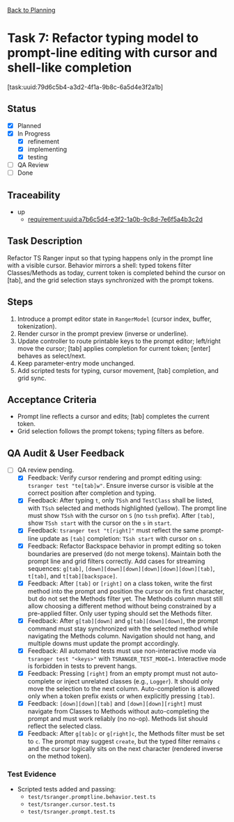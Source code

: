 <!--
SPDX-License-Identifier: AGPL-3.0-only + AI-GPL-Addendum
Copyright (c) 2025 The Web4Articles Authors
Copyleft: See AGPLv3 (./LICENSE) and AI-GPL Addendum (./AI-GPL.md)
Backlinks: /LICENSE , /AI-GPL.md
Use of `scrum.pmo` roles/process docs with AI is subject to AI-GPL copyleft unless dual-licensed.
-->

[Back to Planning](./planning.md)

# Task 7: Refactor typing model to prompt-line editing with cursor and shell-like completion

[task:uuid:79d6c5b4-a3d2-4f1a-9b8c-6a5d4e3f2a1b]

## Status
- [x] Planned
- [x] In Progress
  - [x] refinement
  - [x] implementing
  - [x] testing
- [ ] QA Review
- [ ] Done

## Traceability
- up
  - [requirement:uuid:a7b6c5d4-e3f2-1a0b-9c8d-7e6f5a4b3c2d](./requiremnents.md)

## Task Description
Refactor TS Ranger input so that typing happens only in the prompt line with a visible cursor. Behavior mirrors a shell: typed tokens filter Classes/Methods as today, current token is completed behind the cursor on [tab], and the grid selection stays synchronized with the prompt tokens.

## Steps
1. Introduce a prompt editor state in `RangerModel` (cursor index, buffer, tokenization).
2. Render cursor in the prompt preview (inverse or underline).
3. Update controller to route printable keys to the prompt editor; left/right move the cursor; [tab] applies completion for current token; [enter] behaves as select/next.
4. Keep parameter-entry mode unchanged.
5. Add scripted tests for typing, cursor movement, [tab] completion, and grid sync.

## Acceptance Criteria
- Prompt line reflects a cursor and edits; [tab] completes the current token.
- Grid selection follows the prompt tokens; typing filters as before.

## QA Audit & User Feedback
- [ ] QA review pending.
  - [x] Feedback: Verify cursor rendering and prompt editing using: `tsranger test "te[tab]w"`. Ensure inverse cursor is visible at the correct position after completion and typing.
  - [x] Feedback: After typing `t`, only `TSsh` and `TestClass` shall be listed, with `TSsh` selected and methods highlighted (yellow). The prompt line must show `TSsh` with the cursor on `S` (no `tssh` prefix). After `[tab]`, show `TSsh start` with the cursor on the `s` in `start`.
  - [x] Feedback: `tsranger test "t[right]"` must reflect the same prompt-line update as `[tab]` completion: `TSsh start` with cursor on `s`.
  - [x] Feedback: Refactor Backspace behavior in prompt editing so token boundaries are preserved (do not merge tokens). Maintain both the prompt line and grid filters correctly. Add cases for streaming sequences: `g[tab]`, `[down][down][down][down][down][down][tab]`, `t[tab]`, and `t[tab][backspace]`.
  - [x] Feedback: After `[tab]` or `[right]` on a class token, write the first method into the prompt and position the cursor on its first character, but do not set the Methods filter yet. The Methods column must still allow choosing a different method without being constrained by a pre-applied filter. Only user typing should set the Methods filter.
  - [x] Feedback: After `g[tab][down]` and `g[tab][down][down]`, the prompt command must stay synchronized with the selected method while navigating the Methods column. Navigation should not hang, and multiple downs must update the prompt accordingly.
  - [x] Feedback: All automated tests must use non-interactive mode via `tsranger test "<keys>"` with `TSRANGER_TEST_MODE=1`. Interactive mode is forbidden in tests to prevent hangs.
  - [x] Feedback: Pressing `[right]` from an empty prompt must not auto-complete or inject unrelated classes (e.g., `Logger`). It should only move the selection to the next column. Auto-completion is allowed only when a token prefix exists or when explicitly pressing `[tab]`.
  - [x] Feedback: `[down][down][tab]` and `[down][down][right]` must navigate from Classes to Methods without auto-completing the prompt and must work reliably (no no-op). Methods list should reflect the selected class.
  - [x] Feedback: After `g[tab]c` or `g[right]c`, the Methods filter must be set to `c`. The prompt may suggest `create`, but the typed filter remains `c` and the cursor logically sits on the next character (rendered inverse on the method token).

### Test Evidence
- Scripted tests added and passing:
  - `test/tsranger.promptline.behavior.test.ts`
  - `test/tsranger.cursor.test.ts`
  - `test/tsranger.prompt.test.ts`



